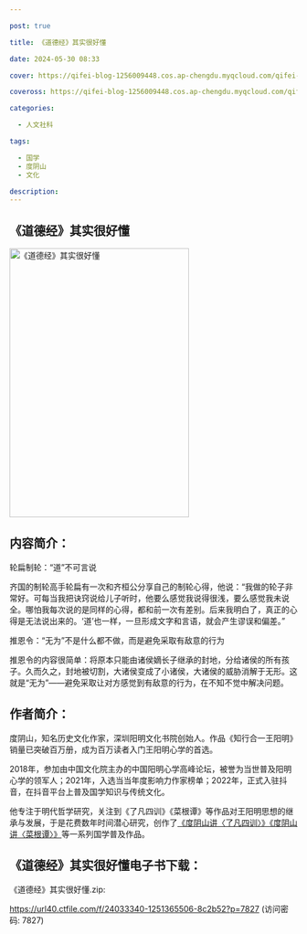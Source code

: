 ```yaml
---

post: true

title: 《道德经》其实很好懂

date: 2024-05-30 08:33

cover: https://qifei-blog-1256009448.cos.ap-chengdu.myqcloud.com/qifei-blog/64d394f81ddac507cc6e1719.jpg

coveross: https://qifei-blog-1256009448.cos.ap-chengdu.myqcloud.com/qifei-blog/64d394f81ddac507cc6e1719.jpg

categories:

  - 人文社科

tags:

  - 国学
  - 度阴山
  - 文化

description:
---
```


## 《道德经》其实很好懂

<img alt="《道德经》其实很好懂" class="aligncenter loading" data-was-processed="true" decoding="async" fetchpriority="high" height="471" src="https://qifei-blog-1256009448.cos.ap-chengdu.myqcloud.com/qifei-blog/64d394f81ddac507cc6e1719.jpg" style="cursor: zoom-in;" width="314"/>

## 内容简介：

轮扁制轮：“道”不可言说

齐国的制轮高手轮扁有一次和齐桓公分享自己的制轮心得，他说：“我做的轮子非常好。可每当我把诀窍说给儿子听时，他要么感觉我说得很浅，要么感觉我未说全。哪怕我每次说的是同样的心得，都和前一次有差别。后来我明白了，真正的心得是无法说出来的。‘道’也一样，一旦形成文字和言语，就会产生谬误和偏差。”

推恩令：“无为”不是什么都不做，而是避免采取有敌意的行为

推恩令的内容很简单：将原本只能由诸侯嫡长子继承的封地，分给诸侯的所有孩子。久而久之，封地被切割，大诸侯变成了小诸侯，大诸侯的威胁消解于无形。这就是“无为”——避免采取让对方感觉到有敌意的行为，在不知不觉中解决问题。

## 作者简介：

度阴山，知名历史文化作家，深圳阳明文化书院创始人。作品《知行合一王阳明》销量已突破百万册，成为百万读者入门王阳明心学的首选。

2018年，参加由中国文化院主办的中国阳明心学高峰论坛，被誉为当世普及阳明心学的领军人；2021年，入选当当年度影响力作家榜单；2022年，正式入驻抖音，在抖音平台上普及国学知识与传统文化。

他专注于明代哲学研究，关注到《了凡四训》《菜根谭》等作品对王阳明思想的继承与发展，于是花费数年时间潜心研究，创作了<a href="https://www.huibooks.com/5880.html">《度阴山讲〈了凡四训〉》</a><a href="https://www.huibooks.com/5176.html">《度阴山讲〈菜根谭〉》</a>等一系列国学普及作品。

## 《道德经》其实很好懂电子书下载：

《道德经》其实很好懂.zip: 

https://url40.ctfile.com/f/24033340-1251365506-8c2b52?p=7827 (访问密码: 7827)
